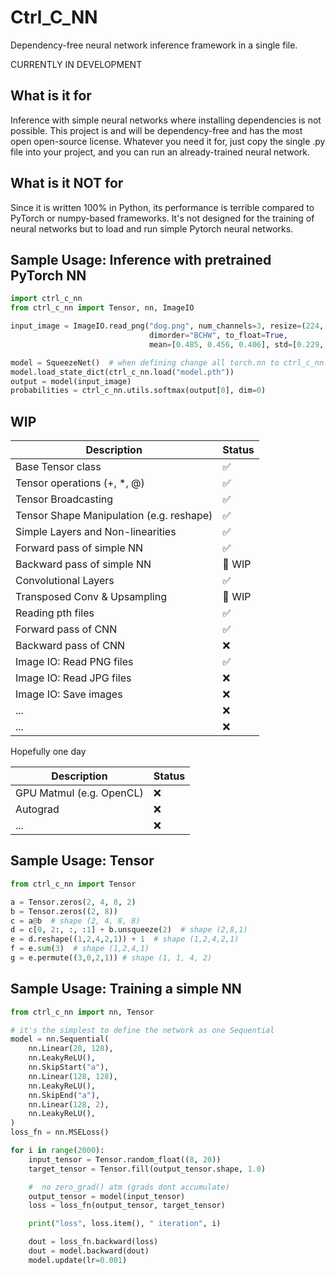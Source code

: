 # Ctrl_C_NN
Dependency-free neural network inference framework in a single file.

CURRENTLY IN DEVELOPMENT

## What is it for
Inference with simple neural networks where installing dependencies is not possible. This project is and will be dependency-free and has the most open open-source license. Whatever you need it for, just copy the single .py file into your project, and you can run an already-trained neural network. 

## What is it NOT for
Since it is written 100% in Python, its performance is terrible compared to PyTorch or numpy-based frameworks. It's not designed for the training of neural networks but to load and run simple Pytorch neural networks.

## Sample Usage: Inference with pretrained PyTorch NN
```python
import ctrl_c_nn
from ctrl_c_nn import Tensor, nn, ImageIO

input_image = ImageIO.read_png("dog.png", num_channels=3, resize=(224, 224), 
                               dimorder="BCHW", to_float=True, 
                               mean=[0.485, 0.456, 0.406], std=[0.229, 0.224, 0.225])

model = SqueezeNet()  # when defining change all torch.nn to ctrl_c_nn.nn
model.load_state_dict(ctrl_c_nn.load("model.pth"))
output = model(input_image)
probabilities = ctrl_c_nn.utils.softmax(output[0], dim=0)
```

## WIP
| Description                              | Status                     |
|------------------------------------------|----------------------------|
| Base Tensor class                        | :white_check_mark:         |
| Tensor operations (+, *, @)              | :white_check_mark:         |
| Tensor Broadcasting                      | :white_check_mark:         |
| Tensor Shape Manipulation (e.g. reshape) | :white_check_mark:         |
| Simple Layers and Non-linearities        | :white_check_mark:         |
| Forward pass of simple NN                | :white_check_mark:         |
| Backward pass of simple NN               | :large_orange_diamond: WIP |
| Convolutional Layers                     | :white_check_mark:         |
| Transposed Conv & Upsampling             | :large_orange_diamond: WIP |
| Reading pth files                        | :white_check_mark:         |
| Forward pass of CNN                      | :white_check_mark:         |
| Backward pass of CNN                     | :x:                        |
| Image IO: Read PNG files                 | :white_check_mark:         |
| Image IO: Read JPG files                 | :x:                        |
| Image IO: Save images                    | :x:                        |
| ...                                      | :x:                        |
| ...                                      | :x:                        |

Hopefully one day

| Description              | Status |
|--------------------------|--------|
| GPU Matmul (e.g. OpenCL) | :x:    |
| Autograd                 | :x:    |
| ...                      | :x:    |




## Sample Usage: Tensor
```python
from ctrl_c_nn import Tensor

a = Tensor.zeros(2, 4, 8, 2)
b = Tensor.zeros((2, 8))
c = a@b  # shape (2, 4, 8, 8)
d = c[0, 2:, :, :1] + b.unsqueeze(2)  # shape (2,8,1)
e = d.reshape((1,2,4,2,1)) + 1  # shape (1,2,4,2,1)
f = e.sum(3)  # shape (1,2,4,1)
g = e.permute((3,0,2,1)) # shape (1, 1, 4, 2)
```

## Sample Usage: Training a simple NN
```python
from ctrl_c_nn import nn, Tensor

# it's the simplest to define the network as one Sequential
model = nn.Sequential(
    nn.Linear(20, 128),
    nn.LeakyReLU(),
    nn.SkipStart("a"),
    nn.Linear(128, 128),
    nn.LeakyReLU(),
    nn.SkipEnd("a"),
    nn.Linear(128, 2),
    nn.LeakyReLU(),
)
loss_fn = nn.MSELoss()

for i in range(2000):
    input_tensor = Tensor.random_float((8, 20))
    target_tensor = Tensor.fill(output_tensor.shape, 1.0)

    #  no zero_grad() atm (grads dont accumulate)
    output_tensor = model(input_tensor)
    loss = loss_fn(output_tensor, target_tensor)

    print("loss", loss.item(), " iteration", i)

    dout = loss_fn.backward(loss)
    dout = model.backward(dout)
    model.update(lr=0.001)
```